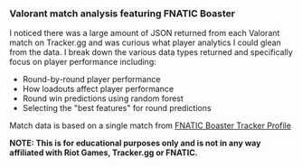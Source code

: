 ### Valorant match analysis featuring FNATIC Boaster 

I noticed there was a large amount of JSON returned from each Valorant match on Tracker.gg and was curious what player analytics I could glean from the data.  I break down the various data types returned and specifically focus on player performance including:

- Round-by-round player performance
- How loadouts affect player performance
- Round win predictions using random forest
- Selecting the "best features" for round predictions

Match data is based on a single match from [FNATIC Boaster Tracker Profile](https://tracker.gg/valorant/profile/riot/FNATIC%20Boaster%231010/overview)

**NOTE: This is for educational purposes only and is not in any way affiliated with Riot Games, Tracker.gg or FNATIC.**
